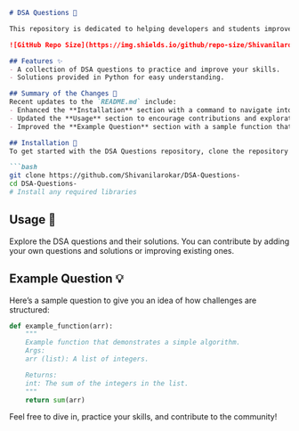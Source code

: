 ```markdown
# DSA Questions 🚀

This repository is dedicated to helping developers and students improve their skills in Data Structures and Algorithms (DSA) through a collection of curated questions and solutions.

![GitHub Repo Size](https://img.shields.io/github/repo-size/Shivanilarokar/DSA-Questions-) ![Contributors](https://img.shields.io/github/contributors/Shivanilarokar/DSA-Questions-) ![Issues](https://img.shields.io/github/issues/Shivanilarokar/DSA-Questions-)

## Features ✨
- A collection of DSA questions to practice and improve your skills.
- Solutions provided in Python for easy understanding.

## Summary of the Changes 📝
Recent updates to the `README.md` include:
- Enhanced the **Installation** section with a command to navigate into the cloned directory.
- Updated the **Usage** section to encourage contributions and exploration of the DSA questions.
- Improved the **Example Question** section with a sample function that provides a practical illustration of how challenges are structured.

## Installation 🔧
To get started with the DSA Questions repository, clone the repository and install the necessary dependencies:

```bash
git clone https://github.com/Shivanilarokar/DSA-Questions-
cd DSA-Questions-
# Install any required libraries
```

## Usage 📖
Explore the DSA questions and their solutions. You can contribute by adding your own questions and solutions or improving existing ones.

## Example Question 💡
Here’s a sample question to give you an idea of how challenges are structured:

```python
def example_function(arr):
    """
    Example function that demonstrates a simple algorithm.
    Args:
    arr (list): A list of integers.

    Returns:
    int: The sum of the integers in the list.
    """
    return sum(arr)
```

Feel free to dive in, practice your skills, and contribute to the community!
```